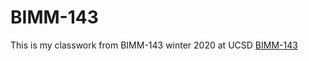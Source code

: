 # BIMM-143

This is my classwork from BIMM-143 winter 2020 at UCSD
[BIMM-143](https://github.com/meganmt/bimm143_)
